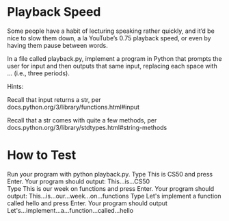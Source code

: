 # Playback Speed
Some people have a habit of lecturing speaking rather quickly, and it’d be nice to slow them down, a la YouTube’s 0.75 playback speed, or even by having them pause between words.

In a file called playback.py, implement a program in Python that prompts the user for input and then outputs that same input, replacing each space with ... (i.e., three periods).

Hints:

Recall that input returns a str, per docs.python.org/3/library/functions.html#input

Recall that a str comes with quite a few methods, per docs.python.org/3/library/stdtypes.html#string-methods

# How to Test
Run your program with python playback.py.
Type This is CS50 and press Enter. Your program should output:
This...is...CS50    
Type This is our week on functions and press Enter. Your program should output:
This...is...our...week...on...functions
Type Let's implement a function called hello and press Enter. Your program should output
Let's...implement...a...function...called...hello
